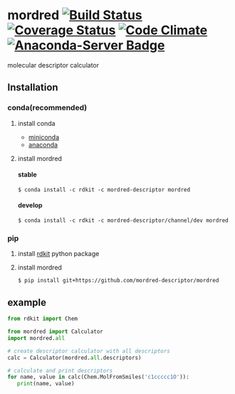 mordred [![Build Status](https://travis-ci.org/mordred-descriptor/mordred.svg?branch=master)](https://travis-ci.org/mordred-descriptor/mordred) [![Coverage Status](https://coveralls.io/repos/mordred-descriptor/mordred/badge.svg?branch=master&service=github)](https://coveralls.io/github/mordred-descriptor/mordred?branch=master) [![Code Climate](https://codeclimate.com/github/mordred-descriptor/mordred/badges/gpa.svg)](https://codeclimate.com/github/mordred-descriptor/mordred) [![Anaconda-Server Badge](https://anaconda.org/mordred-descriptor/mordred/badges/version.svg)](https://anaconda.org/mordred-descriptor/mordred)
==
molecular descriptor calculator

Installation
--
### conda(recommended)

1. install conda

    * [miniconda](http://conda.pydata.org/miniconda.html)
    * [anaconda](https://www.continuum.io/why-anaconda)

2. install mordred

    #### stable
    
    ```
    $ conda install -c rdkit -c mordred-descriptor mordred
    ```
    
    #### develop
    
    ```
    $ conda install -c rdkit -c mordred-descriptor/channel/dev mordred
    ```

### pip

1. install [rdkit](http://www.rdkit.org/) python package

2. install mordred

   ```
   $ pip install git+https://github.com/mordred-descriptor/mordred
   ```

example
--

```.py
from rdkit import Chem

from mordred import Calculator
import mordred.all

# create descriptor calculator with all descriptors
calc = Calculator(mordred.all.descriptors)

# calculate and print descriptors
for name, value in calc(Chem.MolFromSmiles('c1ccccc1O')):
   print(name, value)
```
